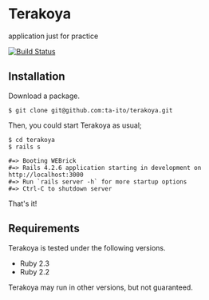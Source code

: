 # Terakoya

application just for practice

[![Build Status](https://travis-ci.org/ta-ito/terakoya.svg?branch=master)](https://travis-ci.org/ta-ito/terakoya)


## Installation

Download a package.

    $ git clone git@github.com:ta-ito/terakoya.git

Then, you could start Terakoya as usual;

    $ cd terakoya
    $ rails s

    #=> Booting WEBrick
    #=> Rails 4.2.6 application starting in development on http://localhost:3000
    #=> Run `rails server -h` for more startup options
    #=> Ctrl-C to shutdown server

That's it!


## Requirements

Terakoya is tested under the following versions.

* Ruby 2.3
* Ruby 2.2

Terakoya may run in other versions, but not guaranteed.